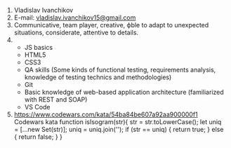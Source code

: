 1. Vladislav Ivanchikov
2. E-mail: vladislav.ivanchikov15@gmail.com
3. Communicative, team player, creative, фble to adapt to unexpected situations, considerate, attentive to details.
4.  - JS basics
    - HTML5
    - CSS3
    - QA skills (Some kinds of functional testing, requirements analysis, knowledge of testing technics and methodologies)
    - Git
    - Basic knowledge of web-based application architecture (familiarized with REST and SOAP)
    - VS Code
5. https://www.codewars.com/kata/54ba84be607a92aa900000f1 Codewars kata
function isIsogram(str){
  str = str.toLowerCase();
  let uniq = [...new Set(str)];
  uniq = uniq.join('');
  if (str == uniq) {
    return true;
  }
  else {
    return false;
  }
}